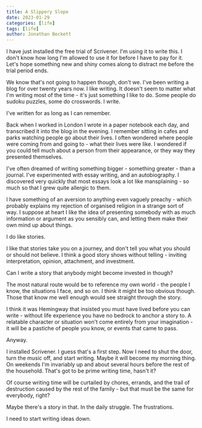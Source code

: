 ```yaml
---
title: A Slippery Slope
date: 2023-01-29
categories: [life]
tags: [life]
author: Jonathan Beckett
---
```


I have just installed the free trial of Scrivener. I'm using it to write this. I don't know how long I'm allowed to use it for before I have to pay for it. Let's hope something new and shiny comes along to distract me before the trial period ends.

We know that's not going to happen though, don't we. I've been writing a blog for over twenty years now. I like writing. It doesn't seem to matter what I'm writing most of the time - it's just something I like to do. Some people do sudoku puzzles, some do crosswords. I write.

I've written for as long as I can remember.

Back when I worked in London I wrote in a paper notebook each day, and transcribed it into the blog in the evening. I remember sitting in cafes and parks watching people go about their lives. I often wondered where people were coming from and going to - what their lives were like. I wondered if you could tell much about a person from their appearance, or they way they presented themselves.

I've often dreamed of writing something bigger - something greater - than a journal. I've experimented with essay writing, and an autobiography. I discovered very quickly that most essays look a lot like mansplaining - so much so that I grew quite allergic to them.

I have something of an aversion to anything even vaguely preachy - which probably explains my rejection of organised religion in a strange sort of way. I suppose at heart I like the idea of presenting somebody with as much information or argument as you sensibly can, and letting them make their own mind up about things.

I do like stories.

I like that stories take you on a journey, and don't tell you what you should or should not believe. I think a good story shows without telling - inviting interpretation, opinion, attachment, and investment.

Can I write a story that anybody might become invested in though?

The most natural route would be to reference my own world - the people I know, the situations I face, and so on. I think it might be too obvious though. Those that know me well enough would see straight through the story.

I think it was Hemingway that insisted you must have lived before you can write - without life experience you have no bedrock to anchor a story to. A relatable character or situation won't come entirely from your imagination - it will be a pastiche of people you know, or events that came to pass.

Anyway.

I installed Scrivener. I guess that's a first step. Now I need to shut the door, turn the music off, and start writing. Maybe it will become my morning thing. On weekends I'm invariably up and about several hours before the rest of the household. That's got to be prime writing time, hasn't it?

Of course writing time will be curtailed by chores, errands, and the trail of destruction caused by the rest of the family - but that must be the same for everybody, right?

Maybe there's a story in that. In the daily struggle. The frustrations.

I need to start writing ideas down.